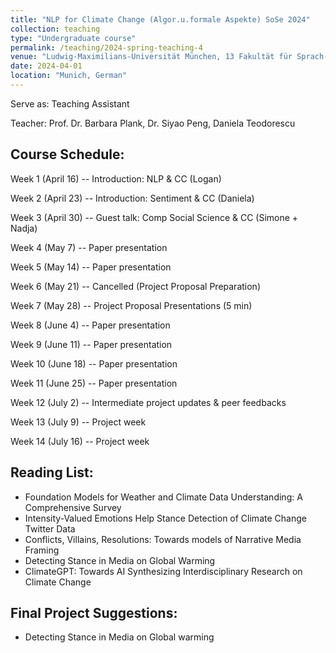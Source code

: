 ```yaml
---
title: "NLP for Climate Change (Algor.u.formale Aspekte) SoSe 2024"
collection: teaching
type: "Undergraduate course"
permalink: /teaching/2024-spring-teaching-4
venue: "Ludwig-Maximilians-Universität München, 13 Fakultät für Sprach- und Literaturwissenschaften, Department II, Centrum für Informations- und Sprachverarbeitung"
date: 2024-04-01
location: "Munich, German"
---
```


Serve as: Teaching Assistant

Teacher: Prof. Dr. Barbara Plank, Dr. Siyao Peng, Daniela Teodorescu

## Course Schedule:

Week 1 (April 16) -- Introduction: NLP & CC (Logan)

Week 2 (April 23) -- Introduction: Sentiment & CC (Daniela)

Week 3 (April 30) -- Guest talk: Comp Social Science & CC (Simone + Nadja)

Week 4 (May 7) -- Paper presentation

Week 5 (May 14) -- Paper presentation

Week 6 (May 21) -- Cancelled (Project Proposal Preparation)

Week 7 (May 28) -- Project Proposal Presentations (5 min)

Week 8 (June 4) -- Paper presentation

Week 9 (June 11) -- Paper presentation

Week 10 (June 18) -- Paper presentation

Week 11 (June 25) -- Paper presentation

Week 12 (July 2) -- Intermediate project updates & peer feedbacks

Week 13 (July 9) -- Project week

Week 14 (July 16) -- Project week

## Reading List:

* Foundation Models for Weather and Climate Data Understanding: A Comprehensive Survey
* Intensity-Valued Emotions Help Stance Detection of Climate Change Twitter Data
* Conflicts, Villains, Resolutions: Towards models of Narrative Media Framing
* Detecting Stance in Media on Global Warming
* ClimateGPT: Towards AI Synthesizing Interdisciplinary Research on Climate Change

## Final Project Suggestions:

* Detecting Stance in Media on Global warming

